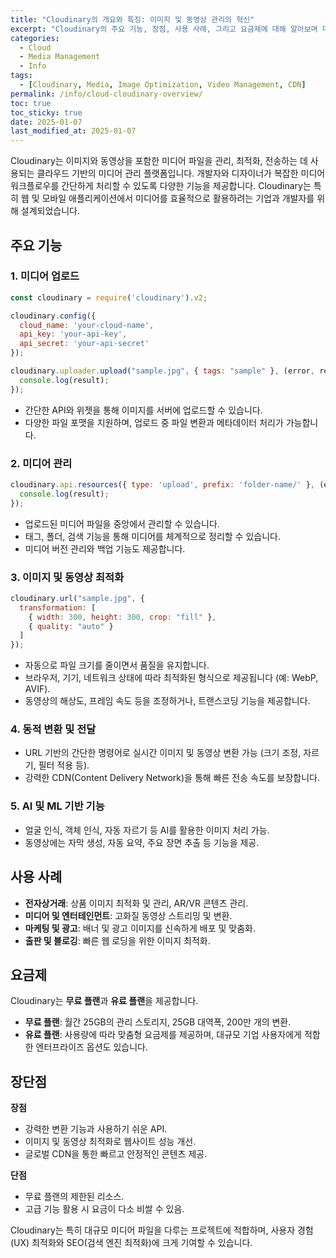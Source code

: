 ```yaml
---
title: "Cloudinary의 개요와 특징: 이미지 및 동영상 관리의 혁신"
excerpt: "Cloudinary의 주요 기능, 장점, 사용 사례, 그리고 요금제에 대해 알아보며 미디어 관리 플랫폼으로서의 가치를 탐구합니다."
categories:
  - Cloud
  - Media Management
  - Info
tags:
  - [Cloudinary, Media, Image Optimization, Video Management, CDN]
permalink: /info/cloud-cloudinary-overview/ 
toc: true
toc_sticky: true
date: 2025-01-07
last_modified_at: 2025-01-07
---
```


Cloudinary는 이미지와 동영상을 포함한 미디어 파일을 관리, 최적화, 전송하는 데 사용되는 클라우드 기반의 미디어 관리 플랫폼입니다. 개발자와 디자이너가 복잡한 미디어 워크플로우를 간단하게 처리할 수 있도록 다양한 기능을 제공합니다. Cloudinary는 특히 웹 및 모바일 애플리케이션에서 미디어를 효율적으로 활용하려는 기업과 개발자를 위해 설계되었습니다.

## 주요 기능
### 1. 미디어 업로드
```javascript
const cloudinary = require('cloudinary').v2;

cloudinary.config({
  cloud_name: 'your-cloud-name',
  api_key: 'your-api-key',
  api_secret: 'your-api-secret'
});

cloudinary.uploader.upload("sample.jpg", { tags: "sample" }, (error, result) => {
  console.log(result);
});
```
- 간단한 API와 위젯을 통해 이미지를 서버에 업로드할 수 있습니다.  
- 다양한 파일 포맷을 지원하며, 업로드 중 파일 변환과 메타데이터 처리가 가능합니다.

### 2. 미디어 관리
```javascript
cloudinary.api.resources({ type: 'upload', prefix: 'folder-name/' }, (error, result) => {
  console.log(result);
});
```
- 업로드된 미디어 파일을 중앙에서 관리할 수 있습니다.  
- 태그, 폴더, 검색 기능을 통해 미디어를 체계적으로 정리할 수 있습니다.  
- 미디어 버전 관리와 백업 기능도 제공합니다.

### 3. 이미지 및 동영상 최적화
```javascript
cloudinary.url("sample.jpg", {
  transformation: [
    { width: 300, height: 300, crop: "fill" },
    { quality: "auto" }
  ]
});
```
- 자동으로 파일 크기를 줄이면서 품질을 유지합니다.  
- 브라우저, 기기, 네트워크 상태에 따라 최적화된 형식으로 제공됩니다 (예: WebP, AVIF).  
- 동영상의 해상도, 프레임 속도 등을 조정하거나, 트랜스코딩 기능을 제공합니다.

### 4. 동적 변환 및 전달
- URL 기반의 간단한 명령어로 실시간 이미지 및 동영상 변환 가능 (크기 조정, 자르기, 필터 적용 등).  
- 강력한 CDN(Content Delivery Network)을 통해 빠른 전송 속도를 보장합니다.

### 5. AI 및 ML 기반 기능
- 얼굴 인식, 객체 인식, 자동 자르기 등 AI를 활용한 이미지 처리 가능.  
- 동영상에는 자막 생성, 자동 요약, 주요 장면 추출 등 기능을 제공.

## 사용 사례
- **전자상거래**: 상품 이미지 최적화 및 관리, AR/VR 콘텐츠 관리.
- **미디어 및 엔터테인먼트**: 고화질 동영상 스트리밍 및 변환.
- **마케팅 및 광고**: 배너 및 광고 이미지를 신속하게 배포 및 맞춤화.
- **출판 및 블로깅**: 빠른 웹 로딩을 위한 이미지 최적화.

## 요금제
Cloudinary는 **무료 플랜**과 **유료 플랜**을 제공합니다.  
- **무료 플랜**: 월간 25GB의 관리 스토리지, 25GB 대역폭, 200만 개의 변환.  
- **유료 플랜**: 사용량에 따라 맞춤형 요금제를 제공하며, 대규모 기업 사용자에게 적합한 엔터프라이즈 옵션도 있습니다.

## 장단점
**장점**  
- 강력한 변환 기능과 사용하기 쉬운 API.  
- 이미지 및 동영상 최적화로 웹사이트 성능 개선.  
- 글로벌 CDN을 통한 빠르고 안정적인 콘텐츠 제공.

**단점**  
- 무료 플랜의 제한된 리소스.  
- 고급 기능 활용 시 요금이 다소 비쌀 수 있음.

Cloudinary는 특히 대규모 미디어 파일을 다루는 프로젝트에 적합하며, 사용자 경험(UX) 최적화와 SEO(검색 엔진 최적화)에 크게 기여할 수 있습니다.
